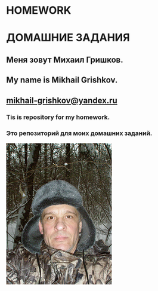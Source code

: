 # HOMEWORK
# ДОМАШНИЕ ЗАДАНИЯ
## Меня зовут Михаил Гришков.
## My name is Mikhail Grishkov.
## mikhail-grishkov@yandex.ru
### Tis is repository for my homework. 
### Это репозиторий для моих домашних заданий.
![Forest](https://github.com/AMBER2136/TRAIN_1/blob/4b3ce5a2a6d7a17ab1d138ba51bf9c693516542c/IMAGES/Forest.jpg)
